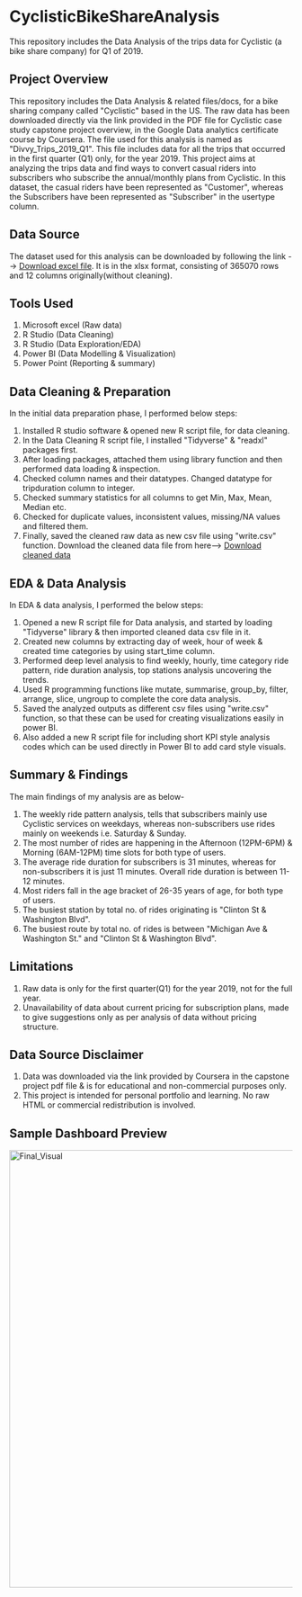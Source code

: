 # CyclisticBikeShareAnalysis
This repository includes the Data Analysis of the trips data for Cyclistic (a bike share company) for Q1 of 2019.

## Project Overview
This repository includes the Data Analysis & related files/docs, for a bike sharing company called "Cyclistic" based in the US. The raw data has been downloaded directly via the link provided in the PDF file for Cyclistic case study capstone project overview, in the Google Data analytics certificate course by Coursera. The file used for this analysis is named as "Divvy_Trips_2019_Q1". This file includes data for all the trips that occurred in the first quarter (Q1) only, for the year 2019. This project aims at analyzing the trips data and find ways to convert casual riders into subscribers who subscribe the annual/monthly plans from Cyclistic. In this dataset, the casual riders have been represented as "Customer", whereas the Subscribers have been represented as "Subscriber" in the usertype column.

## Data Source
The dataset used for this analysis can be downloaded by following the link --> [Download excel file](Divvy_Trips_2019_Q1.xlsx). It is in the xlsx format, consisting of 365070 rows and 12 columns originally(without cleaning).

## Tools Used
1. Microsoft excel (Raw data)
2. R Studio (Data Cleaning)
3. R Studio (Data Exploration/EDA)
4. Power BI (Data Modelling & Visualization)
5. Power Point (Reporting & summary)

## Data Cleaning & Preparation
In the initial data preparation phase, I performed below steps:

1. Installed R studio software & opened new R script file, for data cleaning.
2. In the Data Cleaning R script file, I installed "Tidyverse" & "readxl" packages first.
3. After loading packages, attached them using library function and then performed data loading & inspection.
4. Checked column names and their datatypes. Changed datatype for tripduration column to integer.
5. Checked summary statistics for all columns to get Min, Max, Mean, Median etc.
6. Checked for duplicate values, inconsistent values, missing/NA values and filtered them.
7. Finally, saved the cleaned raw data as new csv file using "write.csv" function. Download the cleaned data file from here--> [Download cleaned data](https://www.dropbox.com/scl/fi/0r7l51g9rkjfwaje9qcus/cleaned_data.csv?rlkey=oxds7g2l65suee3msnoi5zbb0&st=q7d5qqjf&dl=0)

## EDA & Data Analysis
In EDA & data analysis, I performed the below steps:

1. Opened a new R script file for Data analysis, and started by loading "Tidyverse" library & then imported cleaned data csv file in it.
2. Created new columns by extracting day of week, hour of week & created time categories by using start_time column.
3. Performed deep level analysis to find weekly, hourly, time category ride pattern, ride duration analysis, top stations analysis uncovering the trends.
4. Used R programming functions like mutate, summarise, group_by, filter, arrange, slice, ungroup to complete the core data analysis.
5. Saved the analyzed outputs as different csv files using "write.csv" function, so that these can be used for creating visualizations easily in power BI.
6. Also added a new R script file for including short KPI style analysis codes which can be used directly in Power BI to add card style visuals.

## Summary & Findings
The main findings of my analysis are as below-
1. The weekly ride pattern analysis, tells that subscribers mainly use Cyclistic services on weekdays, whereas non-subscribers use rides mainly on weekends i.e. Saturday & Sunday.
2. The most number of rides are happening in the Afternoon (12PM-6PM) & Morning (6AM-12PM) time slots for both type of users.
3. The average ride duration for subscribers is 31 minutes, whereas for non-subscribers it is just 11 minutes. Overall ride duration is between 11-12 minutes.
4. Most riders fall in the age bracket of 26-35 years of age, for both type of users.
5. The busiest station by total no. of rides originating is "Clinton St & Washington   Blvd".
6. The busiest route by total no. of rides is between "Michigan Ave & Washington St." and "Clinton St & Washington Blvd".

## Limitations
1. Raw data is only for the first quarter(Q1) for the year 2019, not for the full year.
2. Unavailability of data about current pricing for subscription plans, made to give suggestions only as per analysis of data without pricing structure. 

## Data Source Disclaimer
1. Data was downloaded via the link provided by Coursera in the capstone project pdf file & is for educational and non-commercial purposes only.
2. This project is intended for personal portfolio and learning. No raw HTML or commercial redistribution is involved.

## Sample Dashboard Preview
<img width="1391" height="778" alt="Final_Visual" src="https://github.com/user-attachments/assets/1ebc159b-7743-42ad-b911-1100ba808200" />

